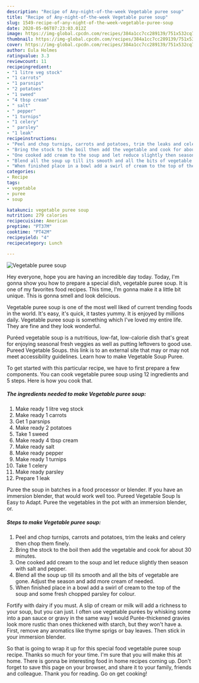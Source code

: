 ```yaml
---
description: "Recipe of Any-night-of-the-week Vegetable puree soup"
title: "Recipe of Any-night-of-the-week Vegetable puree soup"
slug: 1549-recipe-of-any-night-of-the-week-vegetable-puree-soup
date: 2020-05-06T07:23:03.012Z
image: https://img-global.cpcdn.com/recipes/384a1cc7cc289139/751x532cq70/vegetable-puree-soup-recipe-main-photo.jpg
thumbnail: https://img-global.cpcdn.com/recipes/384a1cc7cc289139/751x532cq70/vegetable-puree-soup-recipe-main-photo.jpg
cover: https://img-global.cpcdn.com/recipes/384a1cc7cc289139/751x532cq70/vegetable-puree-soup-recipe-main-photo.jpg
author: Eula Holmes
ratingvalue: 3.3
reviewcount: 11
recipeingredient:
- "1 litre veg stock"
- "1 carrots"
- "1 parsnips"
- "2 potatoes"
- "1 sweed"
- "4 tbsp cream"
- " salt"
- " pepper"
- "1 turnips"
- "1 celery"
- " parsley"
- "1 leak"
recipeinstructions:
- "Peel and chop turnips, carrots and potatoes, trim the leaks and celery then chop them finely."
- "Bring the stock to the boil then add the vegetable and cook for about 30 minutes."
- "One cooked add cream to the soup and let reduce slightly then season with salt and pepper."
- "Blend all the soup up till its smooth and all the bits of vegetable are gone. Adjust the season and add more cream of needed."
- "When finished place in a bowl add a swirl of cream to the top of the soup and some fresh chopped parsley for colour."
categories:
- Recipe
tags:
- vegetable
- puree
- soup

katakunci: vegetable puree soup 
nutrition: 279 calories
recipecuisine: American
preptime: "PT37M"
cooktime: "PT42M"
recipeyield: "4"
recipecategory: Lunch

---
```



![Vegetable puree soup](https://img-global.cpcdn.com/recipes/384a1cc7cc289139/751x532cq70/vegetable-puree-soup-recipe-main-photo.jpg)

Hey everyone, hope you are having an incredible day today. Today, I'm gonna show you how to prepare a special dish, vegetable puree soup. It is one of my favorites food recipes. This time, I'm gonna make it a little bit unique. This is gonna smell and look delicious.

Vegetable puree soup is one of the most well liked of current trending foods in the world. It's easy, it's quick, it tastes yummy. It is enjoyed by millions daily. Vegetable puree soup is something which I've loved my entire life. They are fine and they look wonderful.

Puréed vegetable soup is a nutritious, low-fat, low-calorie dish that&#39;s great for enjoying seasonal fresh veggies as well as putting leftovers to good use. Pureed Vegetable Soups. this link is to an external site that may or may not meet accessibility guidelines. Learn how to make Vegetable Soup Puree.


To get started with this particular recipe, we have to first prepare a few components. You can cook vegetable puree soup using 12 ingredients and 5 steps. Here is how you cook that.

<!--inarticleads1-->

##### The ingredients needed to make Vegetable puree soup:

1. Make ready 1 litre veg stock
1. Make ready 1 carrots
1. Get 1 parsnips
1. Make ready 2 potatoes
1. Take 1 sweed
1. Make ready 4 tbsp cream
1. Make ready  salt
1. Make ready  pepper
1. Make ready 1 turnips
1. Take 1 celery
1. Make ready  parsley
1. Prepare 1 leak


Puree the soup in batches in a food processor or blender. If you have an immersion blender, that would work well too. Pureed Vegetable Soup Is Easy to Adapt. Puree the vegetables in the pot with an immersion blender, or. 

<!--inarticleads2-->

##### Steps to make Vegetable puree soup:

1. Peel and chop turnips, carrots and potatoes, trim the leaks and celery then chop them finely.
1. Bring the stock to the boil then add the vegetable and cook for about 30 minutes.
1. One cooked add cream to the soup and let reduce slightly then season with salt and pepper.
1. Blend all the soup up till its smooth and all the bits of vegetable are gone. Adjust the season and add more cream of needed.
1. When finished place in a bowl add a swirl of cream to the top of the soup and some fresh chopped parsley for colour.


Fortify with dairy if you must. A slip of cream or milk will add a richness to your soup, but you can just. I often use vegetable purées by whisking some into a pan sauce or gravy in the same way I would Purée-thickened gravies look more rustic than ones thickened with starch, but they won&#39;t have a. First, remove any aromatics like thyme sprigs or bay leaves. Then stick in your immersion blender. 

So that is going to wrap it up for this special food vegetable puree soup recipe. Thanks so much for your time. I'm sure that you will make this at home. There is gonna be interesting food in home recipes coming up. Don't forget to save this page on your browser, and share it to your family, friends and colleague. Thank you for reading. Go on get cooking!
